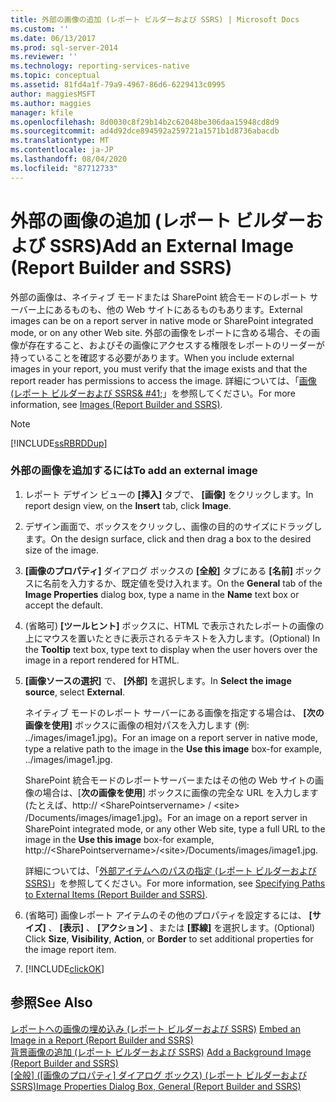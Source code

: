 ```yaml
---
title: 外部の画像の追加 (レポート ビルダーおよび SSRS) | Microsoft Docs
ms.custom: ''
ms.date: 06/13/2017
ms.prod: sql-server-2014
ms.reviewer: ''
ms.technology: reporting-services-native
ms.topic: conceptual
ms.assetid: 81fd4a1f-79a9-4967-86d6-6229413c0995
author: maggiesMSFT
ms.author: maggies
manager: kfile
ms.openlocfilehash: 8d0030c8f29b14b2c62048be306daa15948cd8d9
ms.sourcegitcommit: ad4d92dce894592a259721a1571b1d8736abacdb
ms.translationtype: MT
ms.contentlocale: ja-JP
ms.lasthandoff: 08/04/2020
ms.locfileid: "87712733"
---
```

# <a name="add-an-external-image-report-builder-and-ssrs"></a><span data-ttu-id="58363-102">外部の画像の追加 (レポート ビルダーおよび SSRS)</span><span class="sxs-lookup"><span data-stu-id="58363-102">Add an External Image (Report Builder and SSRS)</span></span>
  <span data-ttu-id="58363-103">外部の画像は、ネイティブ モードまたは SharePoint 統合モードのレポート サーバー上にあるものも、他の Web サイトにあるものもあります。</span><span class="sxs-lookup"><span data-stu-id="58363-103">External images can be on a report server in native mode or SharePoint integrated mode, or on any other Web site.</span></span> <span data-ttu-id="58363-104">外部の画像をレポートに含める場合、その画像が存在すること、およびその画像にアクセスする権限をレポートのリーダーが持っていることを確認する必要があります。</span><span class="sxs-lookup"><span data-stu-id="58363-104">When you include external images in your report, you must verify that the image exists and that the report reader has permissions to access the image.</span></span> <span data-ttu-id="58363-105">詳細については、「[画像 &#40;レポート ビルダーおよび SSRS& #41;](images-report-builder-and-ssrs.md)」を参照してください。</span><span class="sxs-lookup"><span data-stu-id="58363-105">For more information, see [Images &#40;Report Builder and SSRS&#41;](images-report-builder-and-ssrs.md).</span></span>  
  
> [!NOTE]  
>  [!INCLUDE[ssRBRDDup](../../includes/ssrbrddup-md.md)]  
  
### <a name="to-add-an-external-image"></a><span data-ttu-id="58363-106">外部の画像を追加するには</span><span class="sxs-lookup"><span data-stu-id="58363-106">To add an external image</span></span>  
  
1.  <span data-ttu-id="58363-107">レポート デザイン ビューの **[挿入]** タブで、 **[画像]** をクリックします。</span><span class="sxs-lookup"><span data-stu-id="58363-107">In report design view, on the **Insert** tab, click **Image**.</span></span>  
  
2.  <span data-ttu-id="58363-108">デザイン画面で、ボックスをクリックし、画像の目的のサイズにドラッグします。</span><span class="sxs-lookup"><span data-stu-id="58363-108">On the design surface, click and then drag a box to the desired size of the image.</span></span>  
  
3.  <span data-ttu-id="58363-109">**[画像のプロパティ]** ダイアログ ボックスの **[全般]** タブにある **[名前]** ボックスに名前を入力するか、既定値を受け入れます。</span><span class="sxs-lookup"><span data-stu-id="58363-109">On the **General** tab of the **Image Properties** dialog box, type a name in the **Name** text box or accept the default.</span></span>  
  
4.  <span data-ttu-id="58363-110">(省略可) **[ツールヒント]** ボックスに、HTML で表示されたレポートの画像の上にマウスを置いたときに表示されるテキストを入力します。</span><span class="sxs-lookup"><span data-stu-id="58363-110">(Optional) In the **Tooltip** text box, type text to display when the user hovers over the image in a report rendered for HTML.</span></span>  
  
5.  <span data-ttu-id="58363-111">**[画像ソースの選択]** で、 **[外部]** を選択します。</span><span class="sxs-lookup"><span data-stu-id="58363-111">In **Select the image source**, select **External**.</span></span>  
  
     <span data-ttu-id="58363-112">ネイティブ モードのレポート サーバーにある画像を指定する場合は、 **[次の画像を使用]** ボックスに画像の相対パスを入力します (例: ../images/image1.jpg)。</span><span class="sxs-lookup"><span data-stu-id="58363-112">For an image on a report server in native mode, type a relative path to the image in the **Use this image** box-for example, ../images/image1.jpg.</span></span>  
  
     <span data-ttu-id="58363-113">SharePoint 統合モードのレポートサーバーまたはその他の Web サイトの画像の場合は、[**次の画像を使用**] ボックスに画像の完全な URL を入力します (たとえば、http:// \<SharePointservername> / \<site> /Documents/images/image1.jpg)。</span><span class="sxs-lookup"><span data-stu-id="58363-113">For an image on a report server in SharePoint integrated mode, or any other Web site, type a full URL to the image in the **Use this image** box-for example, http://\<SharePointservername>/\<site>/Documents/images/image1.jpg.</span></span>  
  
     <span data-ttu-id="58363-114">詳細については、「[外部アイテムへのパスの指定 &#40;レポート ビルダーおよび SSRS&#41;](specifying-paths-to-external-items-report-builder-and-ssrs.md)」を参照してください。</span><span class="sxs-lookup"><span data-stu-id="58363-114">For more information, see [Specifying Paths to External Items &#40;Report Builder and SSRS&#41;](specifying-paths-to-external-items-report-builder-and-ssrs.md).</span></span>  
  
6.  <span data-ttu-id="58363-115">(省略可) 画像レポート アイテムのその他のプロパティを設定するには、 **[サイズ]** 、 **[表示]** 、 **[アクション]** 、または **[罫線]** を選択します。</span><span class="sxs-lookup"><span data-stu-id="58363-115">(Optional) Click **Size**, **Visibility**, **Action**, or **Border** to set additional properties for the image report item.</span></span>  
  
7.  [!INCLUDE[clickOK](../../includes/clickok-md.md)]  
  
## <a name="see-also"></a><span data-ttu-id="58363-116">参照</span><span class="sxs-lookup"><span data-stu-id="58363-116">See Also</span></span>  
 <span data-ttu-id="58363-117">[レポートへの画像の埋め込み &#40;レポート ビルダーおよび SSRS&#41;](embed-an-image-in-a-report-report-builder-and-ssrs.md) </span><span class="sxs-lookup"><span data-stu-id="58363-117">[Embed an Image in a Report &#40;Report Builder and SSRS&#41;](embed-an-image-in-a-report-report-builder-and-ssrs.md) </span></span>  
 <span data-ttu-id="58363-118">[背景画像の追加 &#40;レポート ビルダーおよび SSRS&#41;](add-a-background-image-report-builder-and-ssrs.md) </span><span class="sxs-lookup"><span data-stu-id="58363-118">[Add a Background Image &#40;Report Builder and SSRS&#41;](add-a-background-image-report-builder-and-ssrs.md) </span></span>  
 <span data-ttu-id="58363-119">[[全般] ([画像のプロパティ] ダイアログ ボックス) (レポート ビルダーおよび SSRS)](../image-properties-dialog-box-general-report-builder-and-ssrs.md)</span><span class="sxs-lookup"><span data-stu-id="58363-119">[Image Properties Dialog Box, General &#40;Report Builder and SSRS&#41;](../image-properties-dialog-box-general-report-builder-and-ssrs.md)</span></span>  
  
  
